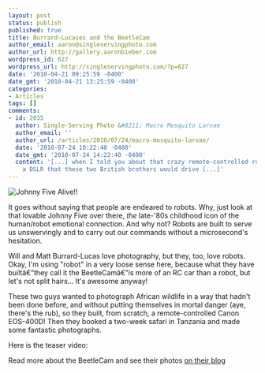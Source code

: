 ```yaml
---
layout: post
status: publish
published: true
title: Burrard-Lucases and the BeetleCam
author_email: aaron@singleservingphoto.com
author_url: http://gallery.aaronbieber.com
wordpress_id: 627
wordpress_url: http://singleservingphoto.com/?p=627
date: '2010-04-21 09:25:59 -0400'
date_gmt: '2010-04-21 13:25:59 -0400'
categories:
- Articles
tags: []
comments:
- id: 2035
  author: Single-Serving Photo &#8211; Macro Mosquito Larvae
  author_email: ''
  author_url: /articles/2010/07/24/macro-mosquito-larvae/
  date: '2010-07-24 10:22:40 -0400'
  date_gmt: '2010-07-24 14:22:40 -0400'
  content: '[...] when I told you about that crazy remote-controlled robot carting
    a DSLR that these two British brothers would drive [...]'
---
```

![Johnny Five
Alive!!](/wp-content/uploads/2010/04/johnny-five-259x300.jpg "Johnny Five")

It goes without saying that people are endeared to robots. Why, just
look at that lovable Johnny Five over there, _the_ late-'80s childhood
icon of the human/robot emotional connection. And why not? Robots are
built to serve us unswervingly and to carry out our commands without a
microsecond's hesitation.

Will and Matt Burrard-Lucas love photography, but they, too, love
robots. Okay, I'm using "robot" in a very loose sense here, because what
they have builtâ€”they call it the BeetleCamâ€”is more of an RC car than
a robot, but let's not split hairs... It's awesome anyway!

These two guys wanted to photograph African wildlife in a way that
hadn't been done before, and without putting themselves in mortal danger
(aye, there's the rub), so they built, from scratch, a remote-controlled
Canon EOS-400D! Then they booked a two-week safari in Tanzania and made
some fantastic photographs.

Here is the teaser video:

Read more about the BeetleCam and see their photos [on their
blog](http://blog.burrard-lucas.com/2010/04/adventures-of-beetlecam/.)
